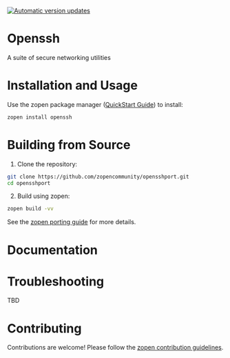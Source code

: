 [![Automatic version updates](https://github.com/ZOSOpenTools/opensshport/actions/workflows/bump.yml/badge.svg)](https://github.com/ZOSOpenTools/opensshport/actions/workflows/bump.yml)

# Openssh

A suite of secure networking utilities

# Installation and Usage

Use the zopen package manager ([QuickStart Guide](https://zopen.community/#/Guides/QuickStart)) to install:
```bash
zopen install openssh
```

# Building from Source

1. Clone the repository:
```bash
git clone https://github.com/zopencommunity/opensshport.git
cd opensshport
```
2. Build using zopen:
```bash
zopen build -vv
```

See the [zopen porting guide](https://zopen.community/#/Guides/Porting) for more details.

# Documentation


# Troubleshooting
TBD

# Contributing
Contributions are welcome! Please follow the [zopen contribution guidelines](https://github.com/zopencommunity/meta/blob/main/CONTRIBUTING.md).
